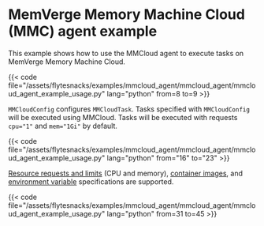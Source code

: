 # MemVerge Memory Machine Cloud (MMC) agent example

This example shows how to use the MMCloud agent to execute tasks on MemVerge Memory Machine Cloud.

{{< code file="/assets/flytesnacks/examples/mmcloud_agent/mmcloud_agent/mmcloud_agent_example_usage.py"
         lang="python" from=8 to=9 >}}

`MMCloudConfig` configures `MMCloudTask`. Tasks specified with `MMCloudConfig` will be executed using MMCloud. Tasks will be executed with requests `cpu="1"` and `mem="1Gi"` by default.

{{< code file="/assets/flytesnacks/examples/mmcloud_agent/mmcloud_agent/mmcloud_agent_example_usage.py"
         lang="python" from="16" to="23" >}}

[Resource requests and limits](https://docs.flyte.org/en/latest/user_guide/productionizing/customizing_task_resources.html) (CPU and memory), [container images](https://docs.flyte.org/en/latest/user_guide/customizing_dependencies/multiple_images_in_a_workflow.html), and [environment variable](https://docs.flyte.org/en/latest/api/flytekit/generated/flytekit.task.html) specifications are supported.

{{< code file="/assets/flytesnacks/examples/mmcloud_agent/mmcloud_agent/mmcloud_agent_example_usage.py"
         lang="python" from=31 to=45 >}}
